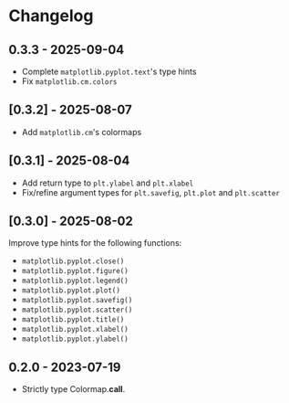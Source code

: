 # Changelog

## 0.3.3 - 2025-09-04

- Complete `matplotlib.pyplot.text`'s type hints
- Fix `matplotlib.cm.colors`

## [0.3.2] - 2025-08-07

- Add `matplotlib.cm`'s colormaps

## [0.3.1] - 2025-08-04

- Add return type to `plt.ylabel` and `plt.xlabel`
- Fix/refine argument types for `plt.savefig`, `plt.plot` and `plt.scatter`

## [0.3.0] - 2025-08-02

Improve type hints for the following functions:

- `matplotlib.pyplot.close()`
- `matplotlib.pyplot.figure()`
- `matplotlib.pyplot.legend()`
- `matplotlib.pyplot.plot()`
- `matplotlib.pyplot.savefig()`
- `matplotlib.pyplot.scatter()`
- `matplotlib.pyplot.title()`
- `matplotlib.pyplot.xlabel()`
- `matplotlib.pyplot.ylabel()`

## 0.2.0 - 2023-07-19

- Strictly type Colormap.**call**.
